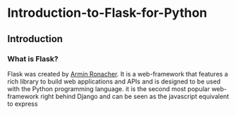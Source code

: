 # Introduction-to-Flask-for-Python

## Introduction

### What is Flask?

Flask was created by [Armin Ronacher](https://en.wikipedia.org/wiki/Armin_Ronacher). It is a web-framework that features a rich library to build web applications and APIs and is designed to be used with the Python programming language. it is the second most popular web-framework right behind Django and can be seen as the javascript equivalent to express



 

